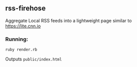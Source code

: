 ## rss-firehose

Aggregate Local RSS feeds into a lightweight page similar to https://lite.cnn.io

### Running:

```
ruby render.rb
```

Outputs `public/index.html`
